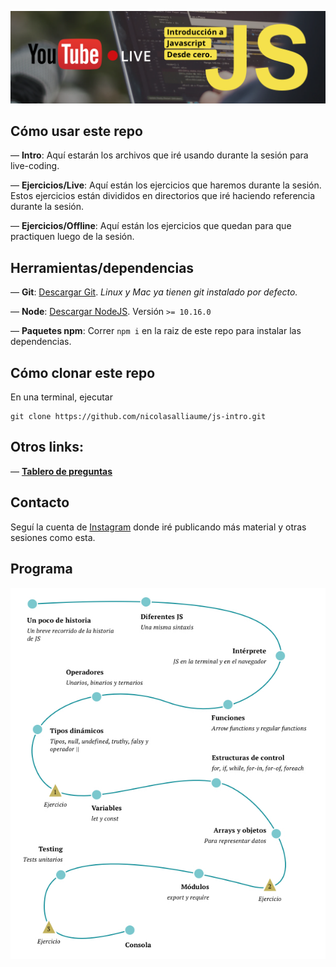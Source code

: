 ![Introducción a JS. Desde Cero.](GitHub.png)

## Cómo usar este repo

— **Intro**: Aquí estarán los archivos que iré usando durante la sesión para live-coding.

— **Ejercicios/Live**: Aquí están los ejercicios que haremos durante la sesión. Estos ejercicios están divididos en directorios que iré haciendo referencia durante la sesión.

— **Ejercicios/Offline**: Aquí están los ejercicios que quedan para que practiquen luego de la sesión.


## Herramientas/dependencias

— **Git**: [Descargar Git](https://git-scm.com/downloads). _Linux y Mac ya tienen git instalado por defecto._

— **Node**: [Descargar NodeJS](https://nodejs.org/en/download/). Versión `>= 10.16.0`

— **Paquetes npm**: Correr `npm i` en la raiz de este repo para instalar las dependencias.

## Cómo clonar este repo

En una terminal, ejecutar 

```
git clone https://github.com/nicolasalliaume/js-intro.git
```

## Otros links:

— [**Tablero de preguntas**](https://www.mentimeter.com/s/bdfd2945f746ed2605c5d738e6f20e4f/7441523b3f7b)

## Contacto

Seguí la cuenta de [Instagram](https://instagram.com/nicoalliaume) donde iré publicando más material y otras sesiones como esta.

## Programa

![Programa.](Programa.jpg)